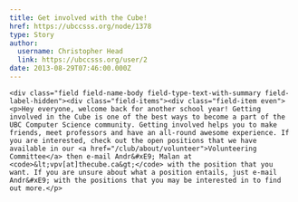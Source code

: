 ```yaml
---
title: Get involved with the Cube! 
href: https://ubccsss.org/node/1378
type: Story
author:
  username: Christopher Head
  link: https://ubccsss.org/user/2
date: 2013-08-29T07:46:00.000Z
---
```



    <div class="field field-name-body field-type-text-with-summary field-label-hidden"><div class="field-items"><div class="field-item even"><p>Hey everyone, welcome back for another school year! Getting involved in the Cube is one of the best ways to become a part of the UBC Computer Science community. Getting involved helps you to make friends, meet professors and have an all-round awesome experience. If you are interested, check out the open positions that we have available in our <a href="/club/about/volunteer">Volunteering Committee</a> then e-mail Andr&#xE9; Malan at <code>&lt;vpv[at]thecube.ca&gt;</code> with the position that you want. If you are unsure about what a position entails, just e-mail Andr&#xE9; with the positions that you may be interested in to find out more.</p>
</div></div></div>    <footer>
          </footer>
    